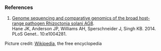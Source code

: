 ### References

1.  [Genome sequencing and comparative genomics of the broad host-range
    pathogen Rhizoctonia solani
    AG8](http://europepmc.org/abstract/MED/24810276).\
    Hane JK, Anderson JP, Williams AH, Sperschneider J, Singh KB. 2014.
    PLoS Genet.. 10:e1004281.

Picture credit:
[Wikipedia](http://commons.wikimedia.org/wiki/File:Rhizoctonia_hyphae_160X.png),
the free encyclopedia
